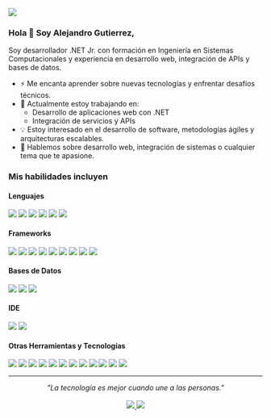 ![](https://komarev.com/ghpvc/?username=alexgba25)

### Hola 👋  Soy Alejandro Gutierrez,
Soy desarrollador .NET Jr. con formación en Ingeniería en Sistemas Computacionales y experiencia en desarrollo web, integración de APIs y bases de datos.

- ⚡ Me encanta aprender sobre nuevas tecnologías y enfrentar desafíos técnicos.
- 🔭 Actualmente estoy trabajando en:
  - Desarrollo de aplicaciones web con .NET
  - Integración de servicios y APIs
- 💡 Estoy interesado en el desarrollo de software, metodologías ágiles y arquitecturas escalables.
- 💬 Hablemos sobre desarrollo web, integración de sistemas o cualquier tema que te apasione.


<h3> Mis habilidades incluyen </h3>

<h4> Lenguajes </h4> 
<span>
  <img src="https://img.shields.io/badge/C%23-239120?style=for-the-badge&logo=csharp&logoColor=white"> 
  <img src="https://img.shields.io/badge/JavaScript-F7DF1E?style=for-the-badge&logo=javascript&logoColor=black"> 
  <img src="https://img.shields.io/badge/HTML5-E34F26?style=for-the-badge&logo=html5&logoColor=white"> 
  <img src="https://img.shields.io/badge/CSS3-1572B6?style=for-the-badge&logo=css3&logoColor=white"> 
  <img src="https://img.shields.io/badge/Python-3776AB?style=for-the-badge&logo=python&logoColor=white">
  <img src="https://img.shields.io/badge/Windows%20Terminal-%234D4D4D.svg?style=for-the-badge&logo=windows-terminal&logoColor=white">
</span>

<h4> Frameworks </h4> 
<span>
  <img src="https://img.shields.io/badge/.NET-512BD4?style=for-the-badge&logo=.net&logoColor=white"> 
  <img src="https://img.shields.io/badge/.NET_Core-512BD4?style=for-the-badge&logo=.net&logoColor=white"> 
  <img src="https://img.shields.io/badge/ASP.NET-5C2D91?style=for-the-badge&logo=aspdotnet&logoColor=white"> 
  <img src="https://img.shields.io/badge/blazor-%235C2D91.svg?style=for-the-badge&logo=blazor&logoColor=white"> 
  <img src="https://img.shields.io/badge/Bootstrap-563D7C?style=for-the-badge&logo=bootstrap&logoColor=white">
   <img src="https://img.shields.io/badge/Angular-DD0031?style=for-the-badge&logo=angular&logoColor=white">
  <img src="https://img.shields.io/badge/Laravel-FF2D20?style=for-the-badge&logo=laravel&logoColor=white">
<img src="https://img.shields.io/badge/jquery-%230769AD.svg?style=for-the-badge&logo=jquery&logoColor=white">
 <img src="https://img.shields.io/badge/JWT-black?style=for-the-badge&logo=JSON%20web%20tokens">

</span>

<h4> Bases de Datos </h4> 
<span>
  <img src="https://img.shields.io/badge/MySQL-00000F?style=for-the-badge&logo=mysql&logoColor=white"> 
  <img src="https://img.shields.io/badge/SQL_Server-CC2927?style=for-the-badge&logo=microsoftsqlserver&logoColor=white"> 
  <img src="https://img.shields.io/badge/SQLite-003B57?style=for-the-badge&logo=sqlite&logoColor=white">
</span>

<h4> IDE </h4> 
<span>
  <img src="https://img.shields.io/badge/Visual_Studio-5C2D91?style=for-the-badge&logo=visualstudio&logoColor=white"> 
  <img src="https://img.shields.io/badge/Visual_Code-007ACC?style=for-the-badge&logo=visualstudio&logoColor=white">
</span>

<h4> Otras Herramientas y Tecnologías </h4> 
<span>
  <img src="https://img.shields.io/badge/Git-F05032?style=for-the-badge&logo=git&logoColor=white"> 
  <img src="https://img.shields.io/badge/github-%23121011.svg?style=for-the-badge&logo=github&logoColor=white">
  <img src="https://img.shields.io/badge/Azure-0089D6?style=for-the-badge&logo=microsoftazure&logoColor=white">
  <img src="https://img.shields.io/badge/Xampp-F37623?style=for-the-badge&logo=xampp&logoColor=white"> 
  <img src="https://img.shields.io/badge/Postman-FF6C37?style=for-the-badge&logo=postman&logoColor=white"> 
  <img src="https://img.shields.io/badge/-Swagger-%23Clojure?style=for-the-badge&logo=swagger&logoColor=white"> 
 <img src="https://img.shields.io/badge/Jira-0052CC?style=for-the-badge&logo=jira&logoColor=white">
  <img src="https://img.shields.io/badge/Figma-F24E1E?style=for-the-badge&logo=figma&logoColor=white"> 
   <img src="https://img.shields.io/badge/Trello-0052CC?style=for-the-badge&logo=trello&logoColor=white">
  <img src="https://img.shields.io/badge/Notion-000000?style=for-the-badge&logo=notion&logoColor=white">
  <img src="https://img.shields.io/badge/WordPress-21759B?style=for-the-badge&logo=wordpress&logoColor=white"> 
  <img src="https://img.shields.io/badge/Microsoft_Office-D83B01?style=for-the-badge&logo=microsoftoffice&logoColor=white">

 
</span>

<hr>

<p align="center">
  <i>"La tecnología es mejor cuando une a las personas."</i>
  <br><br>
  <a target="_blank" href="www.linkedin.com/in/alejandro-gutierrez-bahena">
    <img src="https://img.shields.io/badge/-LinkedIn-0077B5?style=for-the-badge&logo=Linkedin&logoColor=white">
  </a>
  <a target="_blank" href="mailto:alexgba25@gmail.com">
    <img src="https://img.shields.io/badge/-Gmail-D14836?style=for-the-badge&logo=Gmail&logoColor=white">
  </a>
</p>
